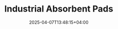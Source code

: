 ---
type: product
layout: product
date: 2025-04-07T13:48:15+04:00
sitemap:
  priority: 1
  changefreq: "weekly"

# SEO metadata
seoTitleSuffix: "- auto mechanics PIG Mats near me"
seoDescription: >-
  Get heavy-duty Industrial Absorbent Pads for Arizona auto shops. Fast shipping, bulk savings, and top spill control with Exxon technology for mechanics and dealerships.

# Page content
title: "Industrial **Absorbent Pads**"
titlePrefix: "Arizona’s Choice for"
description: >-
  Industrial Absorbent Pads (PIG Mats) offer top spill control for Arizona mechanics. Absorb up to 20 oz per pad with Exxon tech. Get 200 pads for $39—perfect for auto shops and dealerships near you.

# benefitsContent
benefitsImages:
  - image: "/images/abspads/product-main.jpg"
    alt: "Industrial Absorbent Pads for Arizona auto shops"

benefitsBlocks:
  - title: "Arizona Mechanic Spill Protection"
    text: >-
      These pads soak up oils, solvents, and coolants fast. Keep your Arizona shop safe and clean with superior spill control that stops leaks from spreading.
  - title: "Safety for Arizona Workspaces"
    text: >-
      Reduce slip risks in your garage with these pads. Meet OSHA standards easily and keep your Arizona team and customers safe every day.
  - title: "Versatile for All Liquids"
    text: >-
      From motor oil to chemical spills, these pads handle it all. A must-have for Arizona auto shops and dealerships dealing with tough leaks.
  - title: "Bulk Savings for Arizona Shops"
    text: >-
      Save big with 200 pads at $39 per case. Cut costs and reorder less—ideal for high-volume auto repair supplies in Arizona.
  - title: "Tough for Arizona Conditions"
    text: >-
      Built with durable polypropylene, these pads resist tears and wear. Perfect for the rugged demands of Arizona mechanic work.
  - title: "Boost Shop Efficiency"
    text: >-
      Place these pads in key spots to stop spills fast. Keep your Arizona service bays running smoothly with no downtime.
  - title: "Arizona Dealership Ready"
    text: >-
      Designed for busy service centers, these pads keep floors clean and safe. A top pick for Arizona car dealership supplies.
  - title: "Eco-Friendly Shop Solution"
    text: >-
      Cut waste with high-performance pads that last. A smart choice for Arizona mechanics looking for green, effective options.
  - title: "Fast Delivery to Arizona"
    text: >-
      Get your shop supplies quick with fast shipping. Stock up on these pads and keep your Arizona garage ready for anything.

# testimonials section
testimonials:
  items:
    - name: "Mike T."
      text: >-
        These pads are great for my shop in Tucson. Oil spills? Gone in seconds. They’re tough, cheap, and I’ll keep buying them for sure.
    - name: "Sara P."
      text: >-
        I run a dealership, and these pads save the day. They soak up leaks fast and keep my floors spotless. Good deal too!
    - name: "Joe R."
      text: >-
        Been using these in my Flagstaff garage. They handle oil and coolant spills no problem. Best mats I’ve tried, hands down.
    - name: "Eddie G."
      text: >-
        My Mesa shop loves these. They’re strong, soak up everything, and the price is right. Makes cleanup a whole lot easier.
    - name: "Tina L."
      text: >-
        Got these for my Yuma repair spot. Spills don’t stand a chance, and they last. Worth every penny for keeping things tidy.
    - name: "Carlos M."
      text: >-
        I’m in Chandler, and these pads are solid. They grab oil quick and don’t tear up. Can’t beat the bulk price either.
    - name: "Beth K."
      text: >-
        Perfect for my Scottsdale service bay. These pads clean up fast and keep my crew safe. I’m sold on them for good.
    - name: "Dave H."
      text: >-
        My Tempe shop uses these daily. They’re awesome for spills and don’t fall apart. Shipping was fast too—big win!
    - name: "Anna S."
      text: >-
        In Glendale, these pads are a game changer. They suck up messes quick and keep my shop looking pro. Love the value.

# FAQ section
faq:
  titleColored: "F.A.Q."
  questions:
    - question: "What are Industrial Absorbent Pads (PIG Mats)?"
      answer: >-
        These are heavy-duty pads made with Exxon tech for top spill control. Arizona mechanics love them for soaking up oils and solvents fast in busy shops.
    - question: "How much can each pad absorb?"
      answer: >-
        Each pad takes in 17 to 20 ounces of liquid—oils, chemicals, you name it. Perfect for Arizona auto repair tools and spill management needs.
    - question: "Why are these pads cost-effective for Arizona shops?"
      answer: >-
        You get 200 pads for $39—way cheaper than small packs. Saves money and keeps Arizona garages stocked with less hassle.
    - question: "How do the dimples and perforations help?"
      answer: >-
        Dimples boost absorbency, and perforations let you tear them to size. Great for customizing spill fixes in Arizona service centers.
    - question: "Can they handle chemical spills?"
      answer: >-
        Yup, they tackle oils, solvents, and chemicals with ease. A go-to for Arizona mechanic supplies in all kinds of messes.
    - question: "Are these pads durable for daily use?"
      answer: >-
        Made tough with polypropylene, they won’t rip or wear out. Built for the hard work of Arizona auto shops and dealerships.
    - question: "What’s the packaging like?"
      answer: >-
        Comes in a handy box of 200 pads. Easy to store and grab fast for spill emergencies in Arizona garages.
    - question: "How fast is shipping to Arizona?"
      answer: >-
        Super quick! Order these pads and get them to your Arizona shop in no time—ideal for urgent mechanic gear needs.
    - question: "Good for Arizona dealerships?"
      answer: >-
        Absolutely. They keep floors clean and safe, making them a top pick for dealership supplies across Arizona service bays.
---